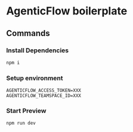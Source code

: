 # AgenticFlow boilerplate

## Commands

### Install Dependencies

```bash
npm i
```

### Setup environment

```
AGENTICFLOW_ACCESS_TOKEN=XXX
AGENTICFLOW_TEAMSPACE_ID=XXX
```

### Start Preview

```bash
npm run dev
```

